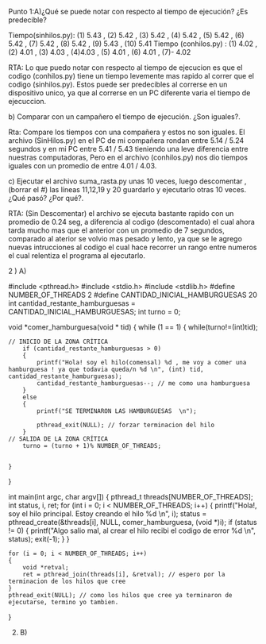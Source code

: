 Punto 1:A)¿Qué se puede notar con respecto al tiempo de ejecución? ¿Es
predecible?

 Tiempo(sinhilos.py): (1) 5.43 , (2) 5.42 , (3) 5.42 , (4) 5.42 , (5) 5.42 , (6) 5.42 , (7) 5.42 , (8) 5.42 , (9) 5.43 , (10) 5.41 
 Tiempo (conhilos.py) : (1) 4.02 , (2) 4.01 , (3) 4.03 , (4)4.03 , (5) 4.01 , (6) 4.01 , (7)- 4.02 

 RTA: Lo que puedo notar con respecto al tiempo de ejecucion es que el codigo (conhilos.py) tiene un tiempo levemente mas rapido al correr que el codigo (sinhilos.py). Estos puede ser predecibles al correrse en un dispositivo unico, ya que al correrse en un PC diferente varia el tiempo de ejecuccion.


 b) Comparar con un campañero el tiempo de ejecución. ¿Son iguales?.

 Rta: Compare los tiempos con una compañera y estos no son iguales. El archivo (SinHilos.py) en el PC de mi compañera rondan entre 5.14 / 5.24 segundos y en mi PC entre 5.41 / 5.43 tieniendo una leve diferencia entre nuestras computadoras, Pero en el archivo (conhilos.py) nos dio tiempos iguales con un promedio de entre 4.01 / 4.03.

 c) Ejecutar el archivo suma_rasta.py unas 10 veces, luego descomentar ,(borrar el #) las líneas 11,12,19 y 20 guardarlo y ejecutarlo otras 10 veces. ¿Qué pasó? ¿Por qué?.

 RTA: (Sin Descomentar) el archivo se ejecuta bastante rapido con un promedio de 0.24 seg, a diferencia al codigo (descomentado) el cual ahora tarda mucho mas que el anterior con un promedio de 7 segundos, comparado al aterior se volvio mas pesado y lento, ya que se le agrego nuevas intrucciones al codigo el cual hace recorrer un rango entre numeros el cual relentiza el programa al ejecutarlo.



 2 ) A)
 
 #include <pthread.h>
#include <stdio.h>
#include <stdlib.h>
#define NUMBER_OF_THREADS 2
#define CANTIDAD_INICIAL_HAMBURGUESAS 20
int cantidad_restante_hamburguesas = CANTIDAD_INICIAL_HAMBURGUESAS;
int turno = 0;


 void *comer_hamburguesa(void * tid)
{
    while (1 == 1)
    { 
        while(turno!=(int)tid);

    // INICIO DE LA ZONA CRÍTICA
        if (cantidad_restante_hamburguesas > 0)
        {
            printf("Hola! soy el hilo(comensal) %d , me voy a comer una hamburguesa ! ya que todavia queda/n %d \n", (int) tid, cantidad_restante_hamburguesas);
            cantidad_restante_hamburguesas--; // me como una hamburguesa
        }
        else
        {
            printf("SE TERMINARON LAS HAMBURGUESAS  \n");

            pthread_exit(NULL); // forzar terminacion del hilo
        }
    // SALIDA DE LA ZONA CRÍTICA
        turno = (turno + 1)% NUMBER_OF_THREADS;


    }
}

int main(int argc, char argv[])
{
    pthread_t threads[NUMBER_OF_THREADS];
    int status, i, ret;
    for (int i = 0; i < NUMBER_OF_THREADS; i++)
    {
        printf("Hola!, soy el hilo principal. Estoy creando el hilo %d \n", i);
        status = pthread_create(&threads[i], NULL, comer_hamburguesa, (void *)i);
        if (status != 0)
        {
            printf("Algo salio mal, al crear el hilo recibi el codigo de error %d \n", status);
            exit(-1);
        }
    }

    for (i = 0; i < NUMBER_OF_THREADS; i++)
    {
        void *retval;
        ret = pthread_join(threads[i], &retval); // espero por la terminacion de los hilos que cree
    }
    pthread_exit(NULL); // como los hilos que cree ya terminaron de ejecutarse, termino yo tambien.
}

2) B)
   
